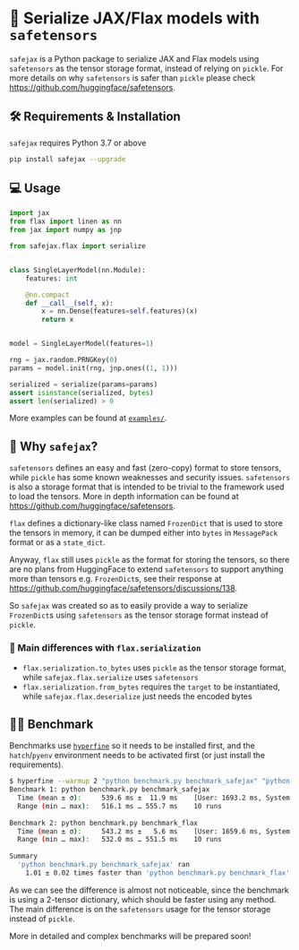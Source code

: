 # 🔐 Serialize JAX/Flax models with `safetensors`

`safejax` is a Python package to serialize JAX and Flax models using `safetensors`
as the tensor storage format, instead of relying on `pickle`. For more details on why
`safetensors` is safer than `pickle` please check https://github.com/huggingface/safetensors.

## 🛠️ Requirements & Installation

`safejax` requires Python 3.7 or above

```bash
pip install safejax --upgrade
```

## 💻 Usage

```python
import jax
from flax import linen as nn
from jax import numpy as jnp

from safejax.flax import serialize


class SingleLayerModel(nn.Module):
    features: int

    @nn.compact
    def __call__(self, x):
        x = nn.Dense(features=self.features)(x)
        return x


model = SingleLayerModel(features=1)

rng = jax.random.PRNGKey(0)
params = model.init(rng, jnp.ones((1, 1)))

serialized = serialize(params=params)
assert isinstance(serialized, bytes)
assert len(serialized) > 0
```

More examples can be found at [`examples/`](./examples).

## 🤔 Why `safejax`?

`safetensors` defines an easy and fast (zero-copy) format to store tensors,
while `pickle` has some known weaknesses and security issues. `safetensors`
is also a storage format that is intended to be trivial to the framework
used to load the tensors. More in depth information can be found at 
https://github.com/huggingface/safetensors.

`flax` defines a dictionary-like class named `FrozenDict` that is used to
store the tensors in memory, it can be dumped either into `bytes` in `MessagePack`
format or as a `state_dict`.

Anyway, `flax` still uses `pickle` as the format for storing the tensors, so 
there are no plans from HuggingFace to extend `safetensors` to support anything
more than tensors e.g. `FrozenDict`s, see their response at
https://github.com/huggingface/safetensors/discussions/138.

So `safejax` was created so as to easily provide a way to serialize `FrozenDict`s
using `safetensors` as the tensor storage format instead of `pickle`.

### 📄 Main differences with `flax.serialization`

* `flax.serialization.to_bytes` uses `pickle` as the tensor storage format, while
`safejax.flax.serialize` uses `safetensors`
* `flax.serialization.from_bytes` requires the `target` to be instantiated, while
`safejax.flax.deserialize` just needs the encoded bytes

## 🏋🏼 Benchmark

Benchmarks use [`hyperfine`](https://github.com/sharkdp/hyperfine) so it needs
to be installed first, and the `hatch`/`pyenv` environment needs to be activated
first (or just install the requirements).

```bash
$ hyperfine --warmup 2 "python benchmark.py benchmark_safejax" "python benchmark.py benchmark_flax" 
Benchmark 1: python benchmark.py benchmark_safejax
  Time (mean ± σ):     539.6 ms ±  11.9 ms    [User: 1693.2 ms, System: 690.4 ms]
  Range (min … max):   516.1 ms … 555.7 ms    10 runs
 
Benchmark 2: python benchmark.py benchmark_flax
  Time (mean ± σ):     543.2 ms ±   5.6 ms    [User: 1659.6 ms, System: 748.9 ms]
  Range (min … max):   532.0 ms … 551.5 ms    10 runs
 
Summary
  'python benchmark.py benchmark_safejax' ran
    1.01 ± 0.02 times faster than 'python benchmark.py benchmark_flax'
```

As we can see the difference is almost not noticeable, since the benchmark is using a 
2-tensor dictionary, which should be faster using any method. The main difference is on
the `safetensors` usage for the tensor storage instead of `pickle`.

More in detailed and complex benchmarks will be prepared soon!
